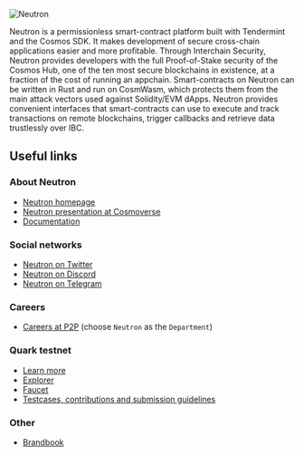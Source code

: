 ![Neutron](https://github.com/neutron-org/neutron-docs/blob/1db1e92098c915ae8ad4defc0bd30ef549175201/static/img/neutron_wide_logo.png)

Neutron is a permissionless smart-contract platform built with Tendermint and the Cosmos SDK. It makes development of secure cross-chain applications easier and more profitable. Through Interchain Security, Neutron provides developers with the full Proof-of-Stake security of the Cosmos Hub, one of the ten most secure blockchains in existence, at a fraction of the cost of running an appchain. Smart-contracts on Neutron can be written in Rust and run on CosmWasm, which protects them from the main attack vectors used against Solidity/EVM dApps. Neutron provides convenient interfaces that smart-contracts can use to execute and track transactions on remote blockchains, trigger callbacks and retrieve data trustlessly over IBC.

## Useful links

### About Neutron

- [Neutron homepage](https://neutron.org/)
- [Neutron presentation at Cosmoverse](https://youtu.be/Z2ZBKo9-iRs?t=20080)
- [Documentation](https://docs.neutron.org/)

### Social networks

- [Neutron on Twitter](https://twitter.com/Neutron_org)
- [Neutron on Discord](https://discord.gg/r82yeMu9Rf)
- [Neutron on Telegram](https://t.me/neutron_community)

### Careers

- [Careers at P2P](https://apply.workable.com/p2p/) (choose `Neutron` as the `Department`)

### Quark testnet

- [Learn more](https://github.com/neutron-org/testnets/tree/main/quark)
- [Explorer](http://explorer.quark.ntrn.info/)
- [Faucet](http://faucet.quark.ntrn.info/)
- [Testcases, contributions and submission guidelines](https://github.com/neutron-org/testnets/tree/main/quark/testcases)

### Other

- [Brandbook](https://github.com/neutron-org/brandbook)
